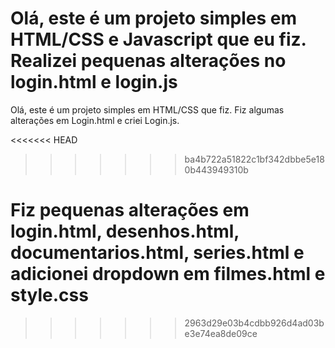 
Olá, este é um projeto simples em HTML/CSS e Javascript que eu fiz.
Realizei pequenas alterações no login.html e login.js
=======
Olá, este é um projeto simples em HTML/CSS que fiz.
Fiz algumas alterações em Login.html e criei Login.js.

<<<<<<< HEAD
>>>>>>> ba4b722a51822c1bf342dbbe5e180b443949310b

Fiz pequenas alterações em login.html, desenhos.html, documentarios.html, series.html e adicionei dropdown em filmes.html e style.css 
=======
>>>>>>> 2963d29e03b4cdbb926d4ad03be3e74ea8de09ce
